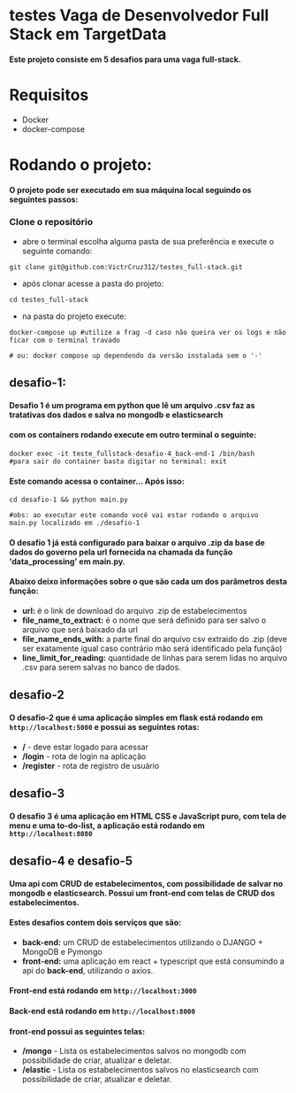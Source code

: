 # testes Vaga de Desenvolvedor Full Stack em TargetData

#### Este projeto consiste em 5 desafios para uma vaga full-stack.

# Requisitos
- Docker
- docker-compose

# Rodando o projeto:
#### O projeto pode ser executado em sua máquina local seguindo os seguintes passos:

### Clone o repositório
- abre o terminal escolha alguma pasta de sua preferência e execute o seguinte comando:
```shell
git clone git@github.com:VictrCruz312/testes_full-stack.git
```
- após clonar acesse a pasta do projeto:
```shell
cd testes_full-stack
```

- na pasta do projeto execute:
```shell
docker-compose up #utilize a frag -d caso não queira ver os logs e não ficar com o terminal travado

# ou: docker compose up dependendo da versão instalada sem o '-'
```

## desafio-1:
#### Desafio 1 é um programa em python que lê um arquivo .csv faz as tratativas dos dados e salva no mongodb e elasticsearch
#### com os containers rodando execute em outro terminal o seguinte:

```shell
docker exec -it teste_fullstack-desafio-4_back-end-1 /bin/bash
#para sair do container basta digitar no terminal: exit
```
#### Este comando acessa o container... Após isso:
```shell
cd desafio-1 && python main.py

#obs: ao executar este comando você vai estar rodando o arquivo main.py localizado em ./desafio-1
```
#### O desafio 1 já está configurado para baixar o arquivo .zip da base de dados do governo pela url fornecida na chamada da função 'data_processing' em main.py. 

#### Abaixo deixo informações sobre o que são cada um dos parâmetros desta função:
- **url:** é o link de download do arquivo .zip de estabelecimentos
- **file_name_to_extract:** é o nome que será definido para ser salvo o arquivo que será baixado da url
- **file_name_ends_with:** a parte final do arquivo csv extraido do .zip (deve ser exatamente igual caso contrário mão será identificado pela função)
- **line_limit_for_reading:** quantidade de linhas para serem lidas no arquivo .csv para serem salvas no banco de dados.

## desafio-2
#### O desafio-2 que é uma aplicação simples em flask está rodando em ```http://localhost:5000``` e possui as seguintes rotas:
- **/** - deve estar logado para acessar
- **/login** - rota de login na aplicação
- **/register** - rota de registro de usuário

## desafio-3
#### O desafio 3 é uma aplicação em HTML CSS e JavaScript puro, com tela de menu e uma to-do-list, a aplicação está rodando em ```http://localhost:8080```

## desafio-4 e desafio-5
#### Uma api com CRUD de estabelecimentos, com possibilidade de salvar no mongodb e elasticsearch. Possui um front-end com telas de CRUD dos estabelecimentos.
#### Estes desafios contem dois serviços que são:
- **back-end:** um CRUD de estabelecimentos utilizando o DJANGO + MongoDB e Pymongo
- **front-end:** uma aplicação em react + typescript que está consumindo a api do **back-end**, utilizando o axios.
#### Front-end está rodando em ```http://localhost:3000```
#### Back-end está rodando em ```http://localhost:8000```
#### front-end possui as seguintes telas:
- **/mongo** - Lista os estabelecimentos salvos no mongodb com possibilidade de criar, atualizar e deletar.
- **/elastic** - Lista os estabelecimentos salvos no elasticsearch com possibilidade de criar, atualizar e deletar.
